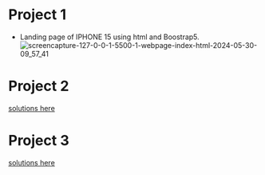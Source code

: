 # Project 1
- Landing page of IPHONE 15 using html and Boostrap5.
![screencapture-127-0-0-1-5500-1-webpage-index-html-2024-05-30-09_57_41](https://github.com/shelkeom230/hashbit-interenship-projects/assets/104075298/1703a775-d4e3-440e-999e-7bc7643de7ff)

# Project 2
[solutions here](https://github.com/shelkeom230/hashbit-interenship-projects/blob/master/2%20mcq%20questions/solutions.md)

# Project 3
[solutions here](https://github.com/shelkeom230/hashbit-interenship-projects/tree/master/task%203%20questions)
